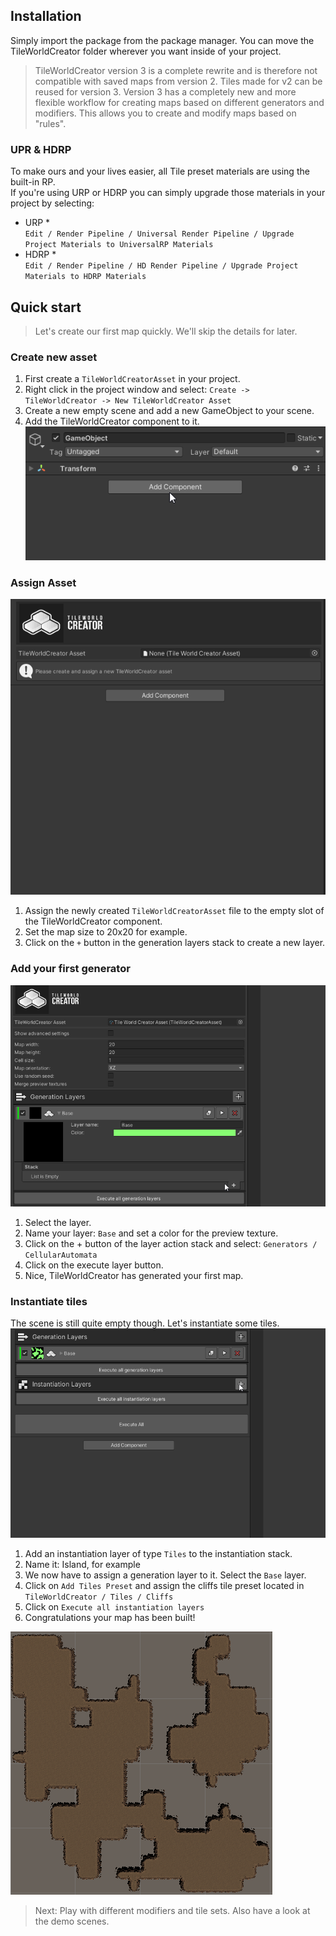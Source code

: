 ## Installation

Simply import the package from the package manager. You can move the TileWorldCreator folder wherever you want inside of your project.

> TileWorldCreator version 3 is a complete rewrite and is therefore not compatible with saved maps from version 2.
Tiles made for v2 can be reused for version 3.
Version 3 has a completely new and more flexible workflow for creating maps based on different generators and modifiers. This allows you to create and modify maps based on "rules". 

### UPR & HDRP
To make ours and your lives easier, all Tile preset materials are using the built-in RP.  
If you're using URP or HDRP you can simply upgrade those materials in your project by selecting:  
* URP *  
`Edit / Render Pipeline / Universal Render Pipeline / Upgrade Project Materials to UniversalRP Materials`  
* HDRP *  
`Edit / Render Pipeline / HD Render Pipeline / Upgrade Project Materials to HDRP Materials`  

## Quick start

> Let's create our first map quickly. We'll skip the details for later.  

### Create new asset
1. First create a `TileWorldCreatorAsset` in your project.
2. Right click in the project window and select: `Create -> TileWorldCreator -> New TileWorldCreator Asset`  
3. Create a new empty scene and add a new GameObject to your scene.  
4. Add the TileWorldCreator component to it.  
![quickStart0](img/twcQuickStart0.gif)

### Assign Asset
![quickstart1](img/twcQuickStart1.gif)
1. Assign the newly created `TileWorldCreatorAsset` file to the empty slot of the TileWorldCreator component.  
2. Set the map size to 20x20 for example.  
3. Click on the `+` button in the generation layers stack to create a new layer.  

### Add your first generator
![quickstart2](img/twcQuickStart2.gif)
1. Select the layer. 
2. Name your layer: `Base` and set a color for the preview texture.  
3. Click on the + button of the layer action stack and select: `Generators / CellularAutomata`  
4. Click on the execute layer button.  
5. Nice, TileWorldCreator has generated your first map.  


### Instantiate tiles
The scene is still quite empty though. Let's instantiate some tiles.  
![quickstart3](img/twcQuickStart3.gif)

1. Add an instantiation layer of type `Tiles` to the instantiation stack.  
2. Name it: Island, for example  
3. We now have to assign a generation layer to it. Select the `Base` layer.  
4. Click on `Add Tiles Preset` and assign the cliffs tile preset located in `TileWorldCreator / Tiles / Cliffs`  
5. Click on `Execute all instantiation layers`  
6. Congratulations your map has been built!  
  
![quickstart4](img/twcQuickStart4.gif)  

> Next: Play with different modifiers and tile sets. Also have a look at the demo scenes. 
